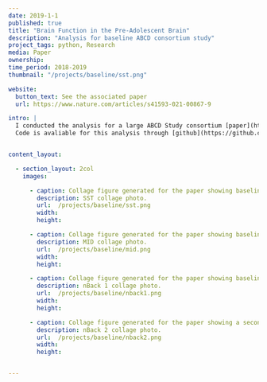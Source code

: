 ```yaml
---
date: 2019-1-1
published: true
title: "Brain Function in the Pre-Adolescent Brain"
description: "Analysis for baseline ABCD consortium study"
project_tags: python, Research
media: Paper
ownership:
time_period: 2018-2019
thumbnail: "/projects/baseline/sst.png"

website:
  button_text: See the associated paper
  url: https://www.nature.com/articles/s41593-021-00867-9

intro: |
  I conducted the analysis for a large ABCD Study consortium [paper](https://www.nature.com/articles/s41593-021-00867-9) published in Nature Neuroscience. 
  Code is avaliable for this analysis through [github](https://github.com/sahahn/ABCD_Consortium_Analysis). This paper analyzing baseline brain behavior across 3 different fmri tasks.


content_layout:

  - section_layout: 2col
    images:

      - caption: Collage figure generated for the paper showing baseline SST  task activation in the ABCD Sample
        description: SST collage photo.
        url:  /projects/baseline/sst.png
        width:
        height:

      - caption: Collage figure generated for the paper showing baseline MID task activation in the ABCD Sample
        description: MID collage photo.
        url:  /projects/baseline/mid.png
        width:
        height:

      - caption: Collage figure generated for the paper showing baseline nBack activation in the ABCD Sample
        description: nBack 1 collage photo.
        url:  /projects/baseline/nback1.png
        width:
        height:

      - caption: Collage figure generated for the paper showing a second set of baseline Nback activations in the ABCD Sample
        description: nBack 2 collage photo.
        url:  /projects/baseline/nback2.png
        width:
        height:


---
```




